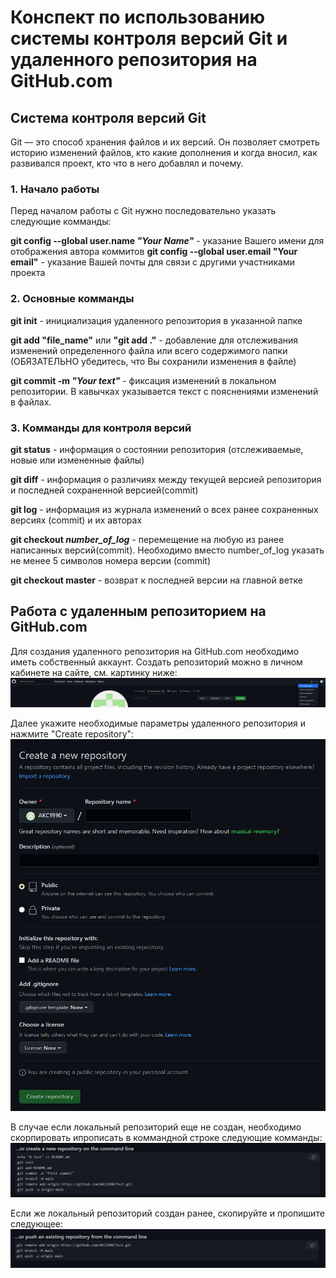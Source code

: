 # Конспект по использованию системы контроля версий Git и удаленного репозитория на GitHub.com

## Система контроля версий Git
Git — это способ хранения файлов и их версий. Он позволяет смотреть историю изменений файлов, кто какие дополнения и когда вносил, как развивался проект, кто что в него добавлял и почему.

### 1. Начало работы

Перед началом работы с Git нужно последовательно указать следующие комманды:

**git config --global user.name _"Your Name"_** - указание Вашего имени для отображения автора коммитов
**git config --global user.email "Your email"**  - указание Вашей почты для связи с другими участниками проекта

### 2. Основные комманды

**git init** - инициализация удаленного репозитория в указанной папке

**git add "file_name"** или **"git add ."** - добавление для отслеживания изменений определенного файла или всего содержимого папки (ОБЯЗАТЕЛЬНО убедитесь, что Вы сохранили изменения в файле)

**git commit -m _"Your text"_** - фиксация изменений в локальном репозитории. В кавычках указывается текст с пояснениями изменений в файлах.

### 3. Комманды для контроля версий

**git status** - информация о состоянии репозитория (отслеживаемые, новые или измененные файлы)

**git diff** - информация о различиях между текущей версией репозитория и последней сохраненной версией(commit)

**git log** - информация из журнала изменений о всех ранее сохраненных версиях (commit) и их авторах

**git checkout _number_of_log_** - перемещение на любую из ранее написанных версий(commit). Необходимо вместо number_of_log указать не менее 5 символов номера версии (commit)

**git checkout master** - возврат к последней версии на главной ветке

## Работа с удаленным репозиторием на GitHub.com

Для создания удаленного репозитория на GitHub.com необходимо иметь собственный аккаунт.
Создать репозиторий можно в личном кабинете на сайте, см. картинку ниже:
![error](GitHub_new_repository.png)

Далее укажите необходимые параметры удаленного репозитория и нажмите "Create repository":
![error](GitHub_new_repository_2.png)

В случае если локальный репозиторий еще не создан, необходимо скорпировать ипрописать в коммандной строке следующие комманды:
![error](GitHub_new_repository_3.png)

Если же локальный репозиторий создан ранее, скопируйте и пропишите следующее:
![error](GitHub_new_repository_4.png)